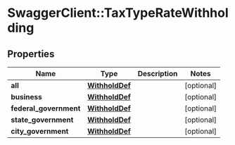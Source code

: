 # SwaggerClient::TaxTypeRateWithholding

## Properties
Name | Type | Description | Notes
------------ | ------------- | ------------- | -------------
**all** | [**WithholdDef**](WithholdDef.md) |  | [optional] 
**business** | [**WithholdDef**](WithholdDef.md) |  | [optional] 
**federal_government** | [**WithholdDef**](WithholdDef.md) |  | [optional] 
**state_government** | [**WithholdDef**](WithholdDef.md) |  | [optional] 
**city_government** | [**WithholdDef**](WithholdDef.md) |  | [optional] 


